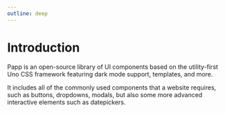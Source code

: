 ```yaml
---
outline: deep
---
```


# Introduction

Papp is an open-source library of UI components based on the utility-first Uno CSS framework featuring dark mode support, templates, and more.

It includes all of the commonly used components that a website requires, such as buttons, dropdowns, modals, but also some more advanced interactive elements such as datepickers.
